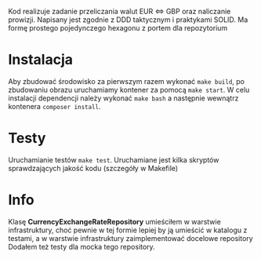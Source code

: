 Kod realizuje zadanie przeliczania walut EUR <=> GBP oraz naliczanie prowizji. Napisany jest zgodnie z DDD taktycznym i praktykami SOLID. Ma formę prostego pojedynczego hexagonu z portem dla repozytorium

# Instalacja
Aby zbudować środowisko za pierwszym razem wykonać `make build`, po zbudowaniu obrazu uruchamiamy kontener za pomocą `make start`. W celu instalacji dependencji należy wykonać `make bash` a następnie wewnątrz kontenera `composer install`.

# Testy
Uruchamianie testów `make test`. Uruchamiane jest kilka skryptów sprawdzających jakość kodu (szczegóły w Makefile)

# Info
Klasę **CurrencyExchangeRateRepository** umieściłem w warstwie infrastruktury, choć pewnie w tej formie lepiej by ją umieścić w katalogu z testami, a w warstwie infrastruktury zaimplementować docelowe repository
Dodałem też testy dla mocka tego repository.